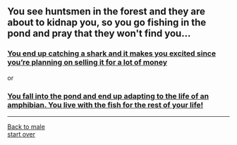 ## You see huntsmen in the forest and they are about to kidnap you, so you go fishing in the pond and pray that they won't find you...  
### [You end up catching a shark and it makes you excited since you’re planning on selling it for a lot of money](shark.md)  
or  
### [You fall into the pond and end up adapting to the life of an amphibian. You live with the fish for the rest of your life!](death.md)
---
[Back to male](../gender/male.md)  
[start over](../beginning/start.md)

